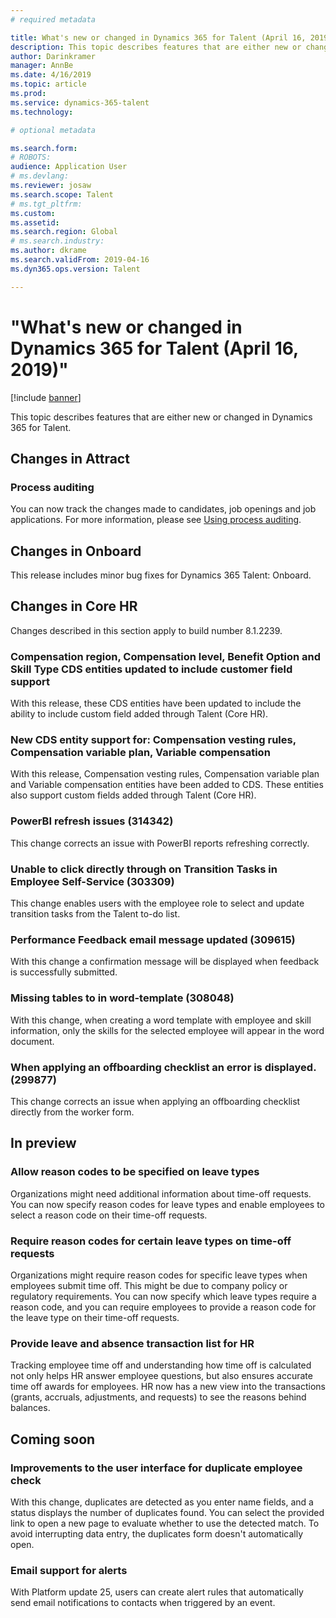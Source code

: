 ```yaml
---
# required metadata

title: What's new or changed in Dynamics 365 for Talent (April 16, 2019)
description: This topic describes features that are either new or changed in Microsoft Dynamics 365 for Talent.
author: Darinkramer
manager: AnnBe
ms.date: 4/16/2019
ms.topic: article
ms.prod: 
ms.service: dynamics-365-talent
ms.technology: 

# optional metadata

ms.search.form: 
# ROBOTS: 
audience: Application User
# ms.devlang: 
ms.reviewer: josaw
ms.search.scope: Talent
# ms.tgt_pltfrm: 
ms.custom: 
ms.assetid: 
ms.search.region: Global
# ms.search.industry: 
ms.author: dkrame
ms.search.validFrom: 2019-04-16
ms.dyn365.ops.version: Talent

---
```

# "What's new or changed in Dynamics 365 for Talent (April 16, 2019)"

[!include [banner](includes/banner.md)]

This topic describes features that are either new or changed in Dynamics 365 for Talent.

## Changes in Attract

### Process auditing
You can now track the changes made to candidates, job openings and job applications. For more information, please see [Using process auditing](process-auditing.md).

## Changes in Onboard
This release includes minor bug fixes for Dynamics 365 Talent: Onboard.

## Changes in Core HR
Changes described in this section apply to build number 8.1.2239.

### Compensation region, Compensation level, Benefit Option and Skill Type CDS entities updated to include customer field support
With this release, these CDS entities have been updated to include the ability to include custom field added through Talent (Core HR).

### New CDS entity support for: Compensation vesting rules, Compensation variable plan, Variable compensation
With this release, Compensation vesting rules, Compensation variable plan and Variable compensation entities have been added to CDS. These entities also support custom fields added through Talent (Core HR).

### PowerBI refresh issues (314342)
This change corrects an issue with PowerBI reports refreshing correctly. 

### Unable to click directly through on Transition Tasks in Employee Self-Service (303309)
This change enables users with the employee role to select and update transition tasks from the Talent to-do list. 

### Performance Feedback email message updated (309615)
With this change a confirmation message will be displayed when feedback is successfully submitted.

### Missing tables to in word-template (308048)
With this change, when creating a word template with employee and skill information, only the skills for the selected employee will appear in the word document.  

### When applying an offboarding checklist an error is displayed. (299877)
This change corrects an issue when applying an offboarding checklist directly from the worker form. 

## In preview

### Allow reason codes to be specified on leave types
Organizations might need additional information about time-off requests. You can now specify reason codes for leave types and enable employees to select a reason code on their time-off requests.

### Require reason codes for certain leave types on time-off requests
Organizations might require reason codes for specific leave types when employees submit time off. This might be due to company policy or regulatory requirements. You can now specify which leave types require a reason code, and you can require employees to provide a reason code for the leave type on their time-off requests.

### Provide leave and absence transaction list for HR
Tracking employee time off and understanding how time off is calculated not only helps HR answer employee questions, but also ensures accurate time off awards for employees. HR now has a new view into the transactions (grants, accruals, adjustments, and requests) to see the reasons behind balances. 

## Coming soon

### Improvements to the user interface for duplicate employee check
With this change, duplicates are detected as you enter name fields, and a status displays the number of duplicates found. You can select the provided link to open a new page to evaluate whether to use the detected match. To avoid interrupting data entry, the duplicates form doesn't automatically open.

###  Email support for alerts
With Platform update 25, users can create alert rules that automatically send email notifications to contacts when triggered by an event. 
